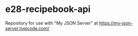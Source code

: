 # e28-recipebook-api
Repository for use with "My JSON Server" at https://my-json-server.typicode.com/
